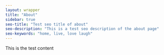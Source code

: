 ```yaml
---
layout: wrapper
title: "About"
sidebar: true
seo-title: "Test seo title of about"
seo-description: "This is a test seo description of the about page"
seo-keywords: "home, live, love laugh"
---
```


This is the test content        